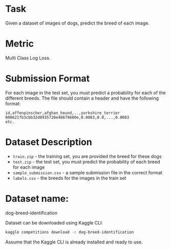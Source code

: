 # Task

Given a dataset of images of dogs, predict the breed of each image.

# Metric

Multi Class Log Loss.

# Submission Format

For each image in the test set, you must predict a probability for each of the different breeds. The file should contain a header and have the following format:
```
id,affenpinscher,afghan_hound,..,yorkshire_terrier
000621fb3cbb32d8935728e48679680e,0.0083,0.0,...,0.0083
etc.
```

# Dataset Description

- `train.zip` - the training set, you are provided the breed for these dogs
- `test.zip` - the test set, you must predict the probability of each breed for each image
- `sample_submission.csv` - a sample submission file in the correct format
- `labels.csv` - the breeds for the images in the train set

# Dataset name:
dog-breed-identification

Dataset can be downloaded using Kaggle CLI:
```bash
kaggle competitions download -c dog-breed-identification
```

Assume that the Kaggle CLI is already installed and ready to use.

